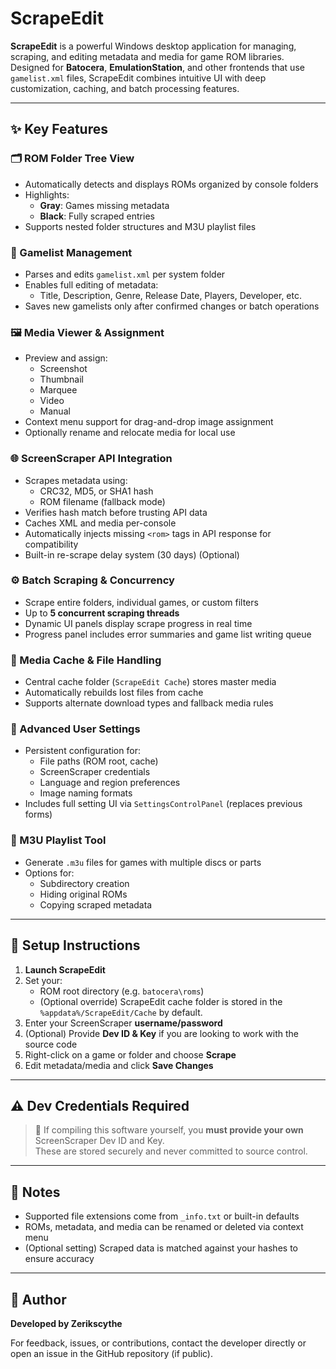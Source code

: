 # ScrapeEdit

**ScrapeEdit** is a powerful Windows desktop application for managing, scraping, and editing metadata and media for game ROM libraries. Designed for **Batocera**, **EmulationStation**, and other frontends that use `gamelist.xml` files, ScrapeEdit combines intuitive UI with deep customization, caching, and batch processing features.

---

## ✨ Key Features

### 🗂️ ROM Folder Tree View
- Automatically detects and displays ROMs organized by console folders
- Highlights:
  - **Gray**: Games missing metadata
  - **Black**: Fully scraped entries
- Supports nested folder structures and M3U playlist files

### 📝 Gamelist Management
- Parses and edits `gamelist.xml` per system folder
- Enables full editing of metadata:
  - Title, Description, Genre, Release Date, Players, Developer, etc.
- Saves new gamelists only after confirmed changes or batch operations

### 🖼️ Media Viewer & Assignment
- Preview and assign:
  - Screenshot
  - Thumbnail
  - Marquee
  - Video
  - Manual
- Context menu support for drag-and-drop image assignment
- Optionally rename and relocate media for local use

### 🌐 ScreenScraper API Integration
- Scrapes metadata using:
  - CRC32, MD5, or SHA1 hash
  - ROM filename (fallback mode)
- Verifies hash match before trusting API data
- Caches XML and media per-console
- Automatically injects missing `<rom>` tags in API response for compatibility
- Built-in re-scrape delay system (30 days) (Optional)

### ⚙️ Batch Scraping & Concurrency
- Scrape entire folders, individual games, or custom filters
- Up to **5 concurrent scraping threads**
- Dynamic UI panels display scrape progress in real time
- Progress panel includes error summaries and game list writing queue

### 💾 Media Cache & File Handling
- Central cache folder (`ScrapeEdit Cache`) stores master media
- Automatically rebuilds lost files from cache
- Supports alternate download types and fallback media rules

### 🔧 Advanced User Settings
- Persistent configuration for:
  - File paths (ROM root, cache)
  - ScreenScraper credentials
  - Language and region preferences
  - Image naming formats
- Includes full setting UI via `SettingsControlPanel` (replaces previous forms)

### 📁 M3U Playlist Tool
- Generate `.m3u` files for games with multiple discs or parts
- Options for:
  - Subdirectory creation
  - Hiding original ROMs
  - Copying scraped metadata

---

## 🚀 Setup Instructions

1. **Launch ScrapeEdit**
2. Set your:
   - ROM root directory (e.g. `batocera\roms`)
   - (Optional override) ScrapeEdit cache folder is stored in the `%appdata%/ScrapeEdit/Cache` by default.
3. Enter your ScreenScraper **username/password**
4. (Optional) Provide **Dev ID & Key** if you are looking to work with the source code
5. Right-click on a game or folder and choose **Scrape**
6. Edit metadata/media and click **Save Changes**

---

## ⚠️ Dev Credentials Required

> 🔐 If compiling this software yourself, you **must provide your own** ScreenScraper Dev ID and Key.  
> These are stored securely and never committed to source control.

---

## 📝 Notes
- Supported file extensions come from `_info.txt` or built-in defaults
- ROMs, metadata, and media can be renamed or deleted via context menu
- (Optional setting) Scraped data is matched against your hashes to ensure accuracy

---

## 👤 Author

**Developed by Zerikscythe**

For feedback, issues, or contributions, contact the developer directly or open an issue in the GitHub repository (if public).
